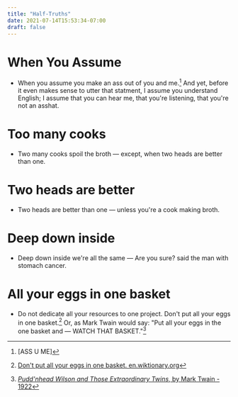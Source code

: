 ```yaml
---
title: "Half-Truths"
date: 2021-07-14T15:53:34-07:00
draft: false
---
```


# When You Assume

* When you assume you make an ass out of you and me.[^1]
  And yet, before it even makes sense to utter
  that statment, I assume you understand English; I assume that you
  can hear me, that you're listening, that you're not an asshat.


# Too many cooks

* Two many cooks spoil the broth &mdash; except, when two heads are better
  than one.

# Two heads are better

* Two heads are better than one &mdash; unless you're a cook making broth.


# Deep down inside

* Deep down inside we're all the same &mdash; Are you sure? said the man with
  stomach cancer.

# All your eggs in one basket

* Do not dedicate all your resources to one project.
  Don't put all your eggs in one basket.[^2] Or, as Mark
  Twain would say: "Put all your eggs in the one basket and &mdash; WATCH
  THAT BASKET."[^3]


[^1]: [ASS U ME]

[^2]: [Don't put all your eggs in one basket. en.wiktionary.org](https://en.wiktionary.org/wiki/don%27t_put_all_your_eggs_in_one_basket)

[^3]: [_Pudd'nhead Wilson and Those Extraordinary Twins_, by Mark Twain - 1922](https://www.google.com/books/edition/Pudd_nhead_Wilson_and_Those_Extraordinar/SjDuAAAAMAAJ?hl=en&gbpv=1&bsq=put%20all%20your%20eggs)


